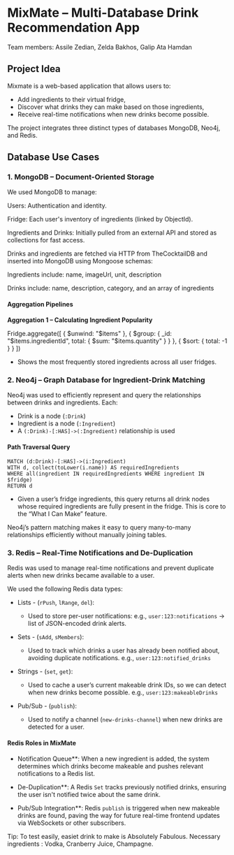 # MixMate – Multi-Database Drink Recommendation App
Team members: Assile Zedian, Zelda Bakhos, Galip Ata Hamdan

## Project Idea

Mixmate is a web-based application that allows users to:

* Add ingredients to their virtual fridge,
* Discover what drinks they can make based on those ingredients,
* Receive real-time notifications when new drinks become possible.

The project integrates three distinct types of databases MongoDB, Neo4j, and Redis.

## Database Use Cases

### 1. MongoDB – Document-Oriented Storage

We used MongoDB to manage:

Users: Authentication and identity.

Fridge: Each user's inventory of ingredients (linked by ObjectId).

Ingredients and Drinks: Initially pulled from an external API and stored as collections for fast access.

Drinks and ingredients are fetched via HTTP from TheCocktailDB and inserted into MongoDB using Mongoose schemas:

Ingredients include: name, imageUrl, unit, description

Drinks include: name, description, category, and an array of ingredients

#### Aggregation Pipelines

**Aggregation 1 – Calculating Ingredient Popularity**

Fridge.aggregate([
  { $unwind: "$items" },
  { $group: { _id: "$items.ingredientId", total: { $sum: "$items.quantity" } } },
  { $sort: { total: -1 } }
])


- Shows the most frequently stored ingredients across all user fridges.

### 2. Neo4j – Graph Database for Ingredient-Drink Matching

Neo4j was used to efficiently represent and query the relationships between drinks and ingredients. Each:

* Drink is a node (`:Drink`)
* Ingredient is a node (`:Ingredient`)
* A `(:Drink)-[:HAS]->(:Ingredient)` relationship is used

#### Path Traversal Query

```cypher
MATCH (d:Drink)-[:HAS]->(i:Ingredient)
WITH d, collect(toLower(i.name)) AS requiredIngredients
WHERE all(ingredient IN requiredIngredients WHERE ingredient IN $fridge)
RETURN d
```

- Given a user’s fridge ingredients, this query returns all drink nodes whose required ingredients are fully present in the fridge. This is core to the “What I Can Make” feature.

Neo4j’s pattern matching makes it easy to query many-to-many relationships efficiently without manually joining tables.

### 3. Redis – Real-Time Notifications and De-Duplication

Redis was used to manage real-time notifications and prevent duplicate alerts when new drinks became available to a user.

We used the following Redis data types:

* Lists - (`rPush`, `lRange`, `del`):

  * Used to store per-user notifications:
    e.g., `user:123:notifications` → list of JSON-encoded drink alerts.

* Sets - (`sAdd`, `sMembers`):

  * Used to track which drinks a user has already been notified about, avoiding duplicate notifications.
    e.g., `user:123:notified_drinks`

* Strings - (`set`, `get`):

  * Used to cache a user’s current makeable drink IDs, so we can detect when new drinks become possible.
    e.g., `user:123:makeableDrinks`

* Pub/Sub - (`publish`):

  * Used to notify a channel (`new-drinks-channel`) when new drinks are detected for a user.

#### Redis Roles in MixMate

* Notification Queue**:
  When a new ingredient is added, the system determines which drinks become makeable and pushes relevant notifications to a Redis list.

* De-Duplication**:
  A Redis `Set` tracks previously notified drinks, ensuring the user isn't notified twice about the same drink.

* Pub/Sub Integration**:
  Redis `publish` is triggered when new makeable drinks are found, paving the way for future real-time frontend updates via WebSockets or other subscribers.

Tip: To test easily, easiet drink to make is Absolutely Fabulous. Necessary ingredients : Vodka, Cranberry Juice, Champagne. 